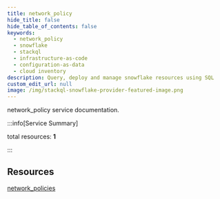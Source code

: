 ```yaml
---
title: network_policy
hide_title: false
hide_table_of_contents: false
keywords:
  - network_policy
  - snowflake
  - stackql
  - infrastructure-as-code
  - configuration-as-data
  - cloud inventory
description: Query, deploy and manage snowflake resources using SQL
custom_edit_url: null
image: /img/stackql-snowflake-provider-featured-image.png
---
```


network_policy service documentation.

:::info[Service Summary]

total resources: __1__  

:::

## Resources
<div class="row">
<div class="providerDocColumn">
<a href="/network_policy/network_policies/">network_policies</a>
</div>
<div class="providerDocColumn">

</div>
</div>